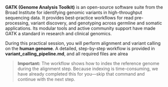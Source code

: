 **GATK (Genome Analysis Toolkit)** is an open-source software suite from the Broad Institute for identifying genomic variants in high-throughput sequencing data. It provides best-practice workflows for read pre-processing, variant discovery, and genotyping across germline and somatic applications. Its modular tools and active community support have made GATK a standard in research and clinical genomics.

During this practical session, you will perform alignment and variant calling on the **human genome**. A detailed, step-by-step workflow is provided in **variant_calling_pipeline.md**, and all required files are alrea

> **Important:** The workflow shows how to index the reference genome during the alignment step. Because indexing is time-consuming, we have already completed this for you—skip that command and continue with the next step.
